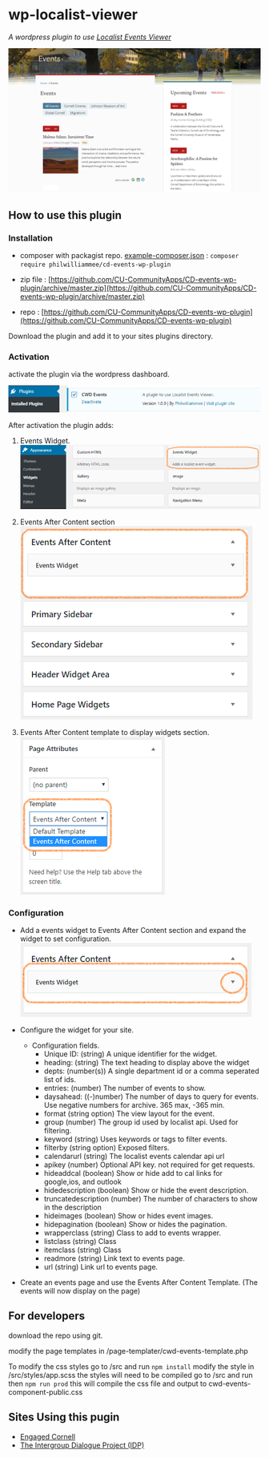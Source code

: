# wp-localist-viewer

*A wordpress plugin to use [Localist Events Viewer](https://github.com/philwilliammee/localist-viewer)*

![example](./docs/events_widget_example.png)

## How to use this plugin

### Installation

* composer with packagist repo. [example-composer.json](./docs/example-composer.json) : `composer require philwilliammee/cd-events-wp-plugin`

* zip file :
[https://github.com/CU-CommunityApps/CD-events-wp-plugin/archive/master.zip](https://github.com/CU-CommunityApps/CD-events-wp-plugin/archive/master.zip)

* repo : [https://github.com/CU-CommunityApps/CD-events-wp-plugin](https://github.com/CU-CommunityApps/CD-events-wp-plugin)

Download the plugin and add it to your sites plugins directory.

### Activation

activate the plugin via the wordpress dashboard.

![plugin activation](./docs/events_widget_activate.png)

After activation the plugin adds:

1. Events Widget.  
![Events widget](https://raw.githubusercontent.com/CU-CommunityApps/CD-events-wp-plugin/master/docs/events_widget.png)

2. Events After Content section  
![Events widgets section](https://raw.githubusercontent.com/CU-CommunityApps/CD-events-wp-plugin/master/docs/events_widget_area.png)

3. Events After Content template to display widgets section.  
![Events page template](https://raw.githubusercontent.com/CU-CommunityApps/CD-events-wp-plugin/master/docs/events_widget_template.png)

### Configuration

* Add a events widget to Events After Content section and expand the widget to set configuration.  
![event widget add](./docs/events_widget_add.png)

* Configure the widget for your site.
  * Configuration fields.
    * Unique ID: (string) A unique identifier for the widget.
    * heading: (string) The text heading to display above the widget
    * depts: (number(s)) A single department id or a comma seperated list of ids.
    * entries: (number) The number of events to show.
    * daysahead: ((-)number) The number of days to query for events. Use negative numbers for archive. 365 max, -365 min.
    * format (string option) The view layout for the event.
    * group (number) The group id used by localist api. Used for filtering.
    * keyword (string) Uses keywords or tags to filter events.
    * filterby (string option) Exposed filters.
    * calendarurl (string) The localist events calendar api url
    * apikey (number) Optional API key. not required for get requests.
    * hideaddcal (boolean) Show or hide add to cal links for google,ios, and outlook
    * hidedescription (boolean) Show or hide the event description.
    * truncatedescription (number) The number of characters to show in the description
    * hideimages (boolean) Show or hides event images.
    * hidepagination (boolean) Show or hides the pagination.
    * wrapperclass (string) Class to add to events wrapper.
    * listclass (string) Class
    * itemclass (string) Class
    * readmore (string) Link text to events page.
    * url (string) Link url to events page.
* Create an events page and use the Events After Content Template. (The events will now display on the page)

## For developers

download the repo using git.

modify the page templates in /page-templater/cwd-events-template.php

To modify the css styles go to /src and run `npm install` modify the style in /src/styles/app.scss the styles will need to be compiled go to /src and run then `npm run prod` this will compile the css file and output to cwd-events-component-public.css

## Sites Using this pugin

- [Engaged Cornell](https://oei.cornell.edu/)
- [The Intergroup Dialogue Project (IDP)](https://idp.cornell.edu/)
